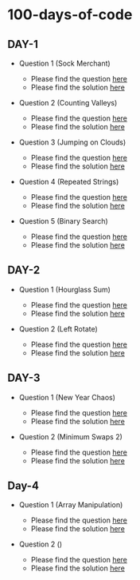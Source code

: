 # 100-days-of-code


## DAY-1

* Question 1 (Sock Merchant)
    * Please find the question [here](./code-files/Day-001-010/Day-1/Question-1/Day-1-Q1.pdf)
    * Please find the solution [here](./code-files/Day-001-010/Day-1/Question-1/Day-1-Q1.py)

* Question 2 (Counting Valleys)
    * Please find the question [here](./code-files/Day-001-010/Day-1/Question-2/Day-1-Q2.pdf)
    * Please find the solution [here](./code-files/Day-001-010/Day-1/Question-2/Day-1-Q2.py)

* Question 3 (Jumping on Clouds)
    * Please find the question [here](./code-files/Day-001-010/Day-1/Question-3/Day-1-Q3.pdf)
    * Please find the solution [here](./code-files/Day-001-010/Day-1/Question-3/Day-1-Q3.py)

* Question 4 (Repeated Strings)
    * Please find the question [here](./code-files/Day-001-010/Day-1/Question-4/Day-1-Q4.pdf)
    * Please find the solution [here](./code-files/Day-001-010/Day-1/Question-4/Day-1-Q4.py)

* Question 5 (Binary Search)
    * Please find the question [here](https://leetcode.com/explore/learn/card/binary-search/138/background/1038/)
    * Please find the solution [here](./code-files/Day-001-010/Day-1/Question-5/Day-1-Q5.py)


## DAY-2

* Question 1 (Hourglass Sum)
    * Please find the question [here](./code-files/Day-001-010/Day-2/Question-1/Day-2-Q1.pdf)
    * Please find the solution [here](./code-files/Day-001-010/Day-2/Question-1/Day-2-Q1.py)

* Question 2 (Left Rotate)
    * Please find the question [here](./code-files/Day-001-010/Day-2/Question-2/Day-2-Q2.pdf)
    * Please find the solution [here](./code-files/Day-001-010/Day-2/Question-2/Day-2-Q2.py)


## DAY-3

* Question 1 (New Year Chaos)
    * Please find the question [here](./code-files/Day-001-010/Day-3/Question-1/Day-3-Q1.pdf)
    * Please find the solution [here](./code-files/Day-001-010/Day-3/Question-1/Day-3-Q1.py)

* Question 2 (Minimum Swaps 2)
    * Please find the question [here](./code-files/Day-001-010/Day-3/Question-2/Day-3-Q2.pdf)
    * Please find the solution [here](./code-files/Day-001-010/Day-3/Question-2/Day-3-Q2.py)

## Day-4

* Question 1 (Array Manipulation)
    * Please find the question [here](./code-files/Day-001-010/Day-4/Question-1/Day-4-Q1.pdf)
    * Please find the solution [here](./code-files/Day-001-010/Day-4/Question-1/Day-4-Q1.py)

* Question 2 ()
    * Please find the question [here](./code-files/Day-001-010/Day-4/Question-1/Day-4-Q1.pdf)
    * Please find the solution [here](./code-files/Day-001-010/Day-4/Question-1/Day-4-Q1.py)